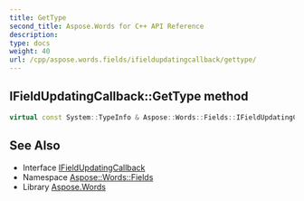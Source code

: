 ```yaml
---
title: GetType
second_title: Aspose.Words for C++ API Reference
description: 
type: docs
weight: 40
url: /cpp/aspose.words.fields/ifieldupdatingcallback/gettype/
---
```

## IFieldUpdatingCallback::GetType method




```cpp
virtual const System::TypeInfo & Aspose::Words::Fields::IFieldUpdatingCallback::GetType() const override
```

## See Also

* Interface [IFieldUpdatingCallback](../)
* Namespace [Aspose::Words::Fields](../../)
* Library [Aspose.Words](../../../)
